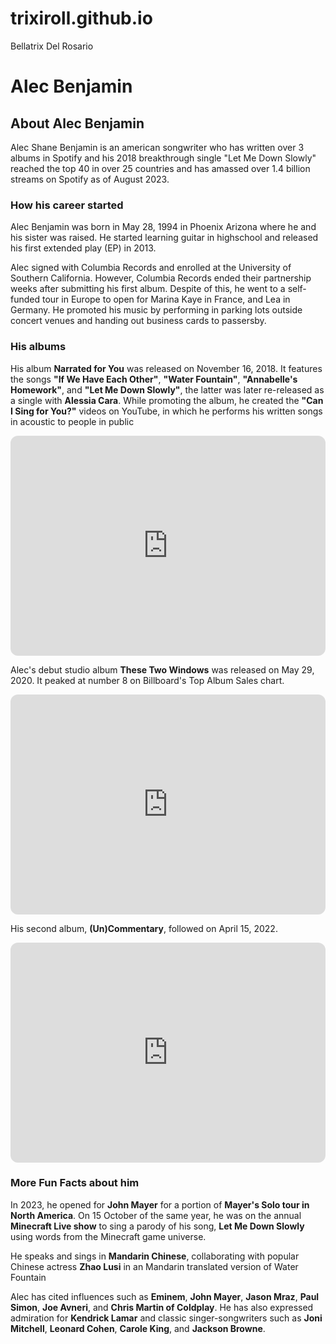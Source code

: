 # trixiroll.github.io
Bellatrix Del Rosario
# Alec Benjamin
## About Alec Benjamin 
Alec Shane Benjamin is an american songwriter who has written over 3 albums in Spotify and his 2018 breakthrough single "Let Me Down Slowly" reached the top 40 in over 25 countries and has amassed over 1.4 billion streams on Spotify as of August 2023.

### How his career started
  Alec Benjamin was born in May 28, 1994 in Phoenix Arizona where he and his sister was raised. He started learning guitar in highschool and released his first extended play (EP) in 2013.

  Alec signed with Columbia Records and enrolled at the University of Southern California. However, Columbia Records ended their partnership weeks after submitting his first album. Despite of this, he went to a self-funded tour in Europe to open for Marina Kaye in France, and Lea in Germany. He promoted his music by performing in parking lots outside concert venues and handing out business cards to passersby.

### His albums

  His album **Narrated for You** was released on November 16, 2018. It features the songs **"If We Have Each Other"**, **"Water Fountain"**, **"Annabelle's Homework"**, and **"Let Me Down Slowly"**, the latter was later re-released as a single with **Alessia Cara**. While promoting the album, he created the **"Can I Sing for You?"** videos on YouTube, in which he performs his written songs in acoustic to people in public 

<iframe style="border-radius:12px" src="https://open.spotify.com/embed/album/6jKZplJpy21R5lHaYHHjmZ?utm_source=generator" width="100%" height="352" frameBorder="0" allowfullscreen="" allow="autoplay; clipboard-write; encrypted-media; fullscreen; picture-in-picture" loading="lazy"></iframe> 

  Alec's debut studio album **These Two Windows** was released on May 29, 2020. It peaked at number 8 on Billboard's Top Album Sales chart. 

<iframe style="border-radius:12px" src="https://open.spotify.com/embed/album/3SzqS1H5dj8f450YhV9YbP?utm_source=generator" width="100%" height="352" frameBorder="0" allowfullscreen="" allow="autoplay; clipboard-write; encrypted-media; fullscreen; picture-in-picture" loading="lazy"></iframe>

  His second album, **(Un)Commentary**, followed on April 15, 2022. 

<iframe style="border-radius:12px" src="https://open.spotify.com/embed/album/5Wvcnn5547f6xz8F9Kz6rO?utm_source=generator" width="100%" height="352" frameBorder="0" allowfullscreen="" allow="autoplay; clipboard-write; encrypted-media; fullscreen; picture-in-picture" loading="lazy"></iframe>

### More Fun Facts about him
  In 2023, he opened for **John Mayer** for a portion of **Mayer's Solo tour in North America**. On 15 October of the same year, he was on the annual **Minecraft Live show** to sing a parody of his song, **Let Me Down Slowly** using words from the Minecraft game universe.

  He speaks and sings in **Mandarin Chinese**, collaborating with popular Chinese actress **Zhao Lusi** in an Mandarin translated version of Water Fountain

  Alec has cited influences such as **Eminem**, **John Mayer**, **Jason Mraz**, **Paul Simon**, **Joe Avneri**, and **Chris Martin of Coldplay**. He has also expressed admiration for **Kendrick Lamar** and classic singer-songwriters such as **Joni Mitchell**, **Leonard Cohen**, **Carole King**, and **Jackson Browne**.
